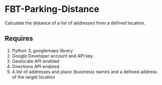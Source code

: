 # FBT-Parking-Distance

Calculate the distance of a list of addresses from a defined location.

## Requires
1. Python 3, googlemaps library
2. Google Developer account and API key
3. Geolocate API enabled
4. Directions API enabled
5. A list of addresses and place (business) names and a defined address of the target location


